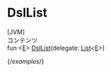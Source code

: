 # DslList

[JVM] \
コンテンツ \
fun <[E]()> [DslList]()(delegate:
[List](https://kotlinlang.org/api/latest/jvm/stdlib/kotlin.collections/-list/index.html)<[E]()>)

{/*examples*/}
